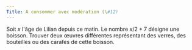 ```yaml
---
Title: A consommer avec modération (\#12)
---
```


Soit $x$ l'âge de Lilian depuis ce matin. Le nombre $x/2 + 7$ désigne une boisson.
Trouver deux œuvres différentes représentant des verres, des bouteilles ou des carafes de cette boisson.
